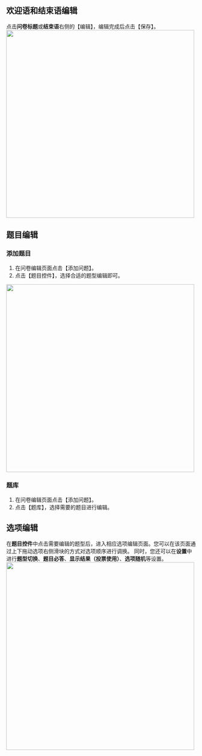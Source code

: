 ## 欢迎语和结束语编辑

点击**问卷标题**或**结束语**右侧的【编辑】，编辑完成后点击【保存】。
<img src="https://main.qcloudimg.com/raw/da0f624e737db31503ff61cdf5f99740/%E6%AC%A2%E8%BF%8E%E8%AF%AD.png" width="500">

## 题目编辑

### 添加题目

1. 在问卷编辑页面点击【添加问题】。
2. 点击【题目控件】，选择合适的题型编辑即可。<div>
<img src="https://main.qcloudimg.com/raw/fbc5719616e19d59e9ab621cc7d3e508/%E9%A2%98%E7%9B%AE%E6%8E%A7%E4%BB%B6.png" width="500">

### 题库


1. 在问卷编辑页面点击【添加问题】。
2. 点击【题库】，选择需要的题目进行编辑。

## 选项编辑

在**题目控件**中点击需要编辑的题型后，进入相应选项编辑页面。您可以在该页面通过上下拖动选项右侧滑块的方式对选项顺序进行调换。
同时，您还可以在**设置**中进行**题型切换**、**题目必答**、**显示结果（投票使用）**、**选项随机**等设置。
<img src="https://main.qcloudimg.com/raw/8c507d4524eb63dd687c3fb9d134f384/%E4%B8%89%E7%82%B9.png" width="500">
